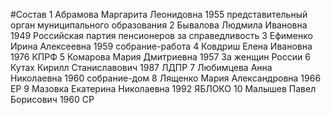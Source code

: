 #Состав
1 Абрамова Маргарита Леонидовна 1955 представительный орган муниципального образования
2 Бывалова Людмила Ивановна 1949 Российская партия пенсионеров за справедливость
3 Ефименко Ирина Алексеевна 1959 собрание-работа
4 Ковдриш Елена Ивановна 1976 КПРФ
5 Комарова Мария Дмитриевна 1957 За женщин России
6 Кутах Кирилл Станиславович 1987 ЛДПР
7 Любимцева Анна Николаевна 1960 собрание-дом
8 Лященко Мария Александровна 1966 ЕР
9 Мазовка Екатерина Николаевна 1992 ЯБЛОКО
10 Малышев Павел Борисович 1960 СР

